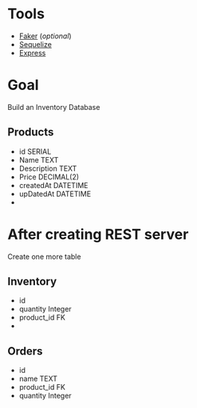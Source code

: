 # Tools
- [Faker](https://github.com/marak/Faker.js/) (*optional*)
- [Sequelize](http://sequelize.readthedocs.org/en/latest/)
- [Express](http://www.expressjs.com/)


# Goal
Build an Inventory Database

## Products
- id SERIAL
- Name TEXT
- Description TEXT
- Price DECIMAL(2)
- createdAt DATETIME
- upDatedAt DATETIME
- 
# After creating REST server
Create one more table

## Inventory
- id
- quantity Integer
- product_id FK
- 
## Orders
- id
- name TEXT
- product_id FK
- quantity Integer
